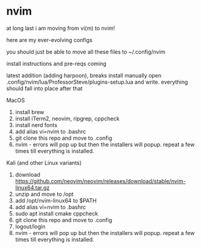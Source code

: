 # nvim

at long last i am moving from vi(m) to nvim!

here are my ever-evolving configs

you should just be able to move all these files to
~/.config/nvim

install instructions and pre-reqs coming

latest addition (adding harpoon), breaks install
manually open .config/nvim/lua/ProfessorSteve/plugins-setup.lua
and write.  everything should fall into place after that

MacOS
1. install brew
2. install iTerm2, neovim, ripgrep, cppcheck
3. install nerd fonts
4. add alias vi=nvim  to .bashrc
6. git clone this repo and move to .config
7. nvim  - errors will pop up but then the installers will popup.  repeat a few times till everything is installed.


Kali (and other Linux variants)
1. download https://github.com/neovim/neovim/releases/download/stable/nvim-linux64.tar.gz
2. unzip and move to /opt
3. add /opt/nvim-linux64 to $PATH
4. add alias vi=nvim  to .bashrc
5. sudo apt install cmake cppcheck
6. git clone this repo and move to .config
7. logout/login
8. nvim  - errors will pop up but then the installers will popup.  repeat a few times till everything is installed.
